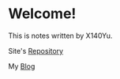 # Welcome!

This is notes written by X140Yu.

Site's [Repository](https://github.com/X140Yu/notes)

My [Blog](https://x140yu.github.io)